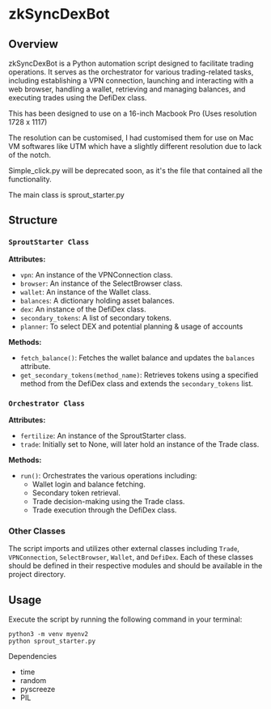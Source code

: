 # zkSyncDexBot

## Overview
zkSyncDexBot is a Python automation script designed to facilitate trading operations. It serves as the orchestrator for various trading-related tasks, including establishing a VPN connection, launching and interacting with a web browser, handling a wallet, retrieving and managing balances, and executing trades using the DefiDex class.

This has been designed to use on a 16-inch Macbook Pro (Uses resolution 1728 x 1117)

The resolution can be customised, I had customised them for use on Mac VM softwares like UTM which have a slightly different resolution due to lack of the notch.

Simple_click.py will be deprecated soon, as it's the file that contained all the functionality. 

The main class is sprout_starter.py

## Structure

### `SproutStarter Class`
**Attributes:**
- `vpn`: An instance of the VPNConnection class.
- `browser`: An instance of the SelectBrowser class.
- `wallet`: An instance of the Wallet class.
- `balances`: A dictionary holding asset balances.
- `dex`: An instance of the DefiDex class.
- `secondary_tokens`: A list of secondary tokens.
- `planner`: To select DEX and potential planning & usage of accounts

**Methods:**
- `fetch_balance()`: Fetches the wallet balance and updates the `balances` attribute.
- `get_secondary_tokens(method_name)`: Retrieves tokens using a specified method from the DefiDex class and extends the `secondary_tokens` list.

### `Orchestrator Class`
**Attributes:**
- `fertilize`: An instance of the SproutStarter class.
- `trade`: Initially set to None, will later hold an instance of the Trade class.

**Methods:**
- `run()`: Orchestrates the various operations including:
  - Wallet login and balance fetching.
  - Secondary token retrieval.
  - Trade decision-making using the Trade class.
  - Trade execution through the DefiDex class.

### Other Classes
The script imports and utilizes other external classes including `Trade`, `VPNConnection`, `SelectBrowser`, `Wallet`, and `DefiDex`. Each of these classes should be defined in their respective modules and should be available in the project directory.

## Usage
Execute the script by running the following command in your terminal:

```shell
python3 -m venv myenv2
python sprout_starter.py
```

Dependencies
- time
- random
- pyscreeze
- PIL
